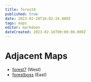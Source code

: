 ```yaml
---
title: forest8
published: true
date: 2023-02-28T16:02:24.000Z
tags: maps
editor: markdown
dateCreated: 2023-02-16T00:00:00.000Z
---
```



# Adjacent Maps
 * [forest7](/maps/forest7) (West)
 * [forestboss](/maps/forestboss) (East)
